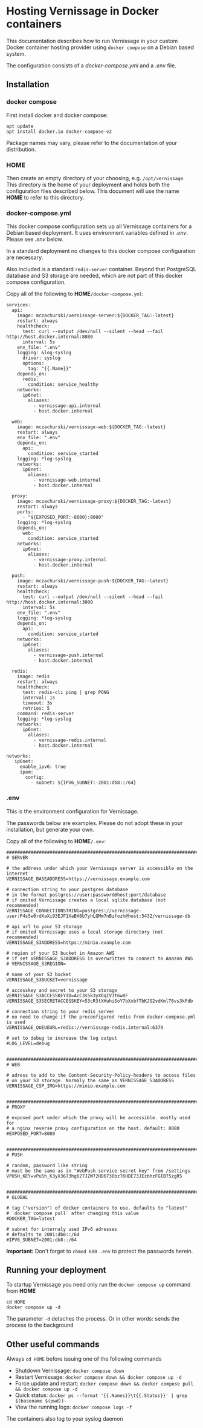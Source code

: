 # Hosting Vernissage in Docker containers

This documentation describes how to run Vernissage in your custom Docker container hosting provider using `docker compose` on a Debian based system. 

The configuration consists of a *docker-compose.yml* and a *.env* file. 

## Installation

### docker compose

First install docker and docker compose:
```
apt update
apt install docker.io docker-compose-v2
```
Package names may vary, please refer to the documentation of your distribution.

### HOME

Then create an empty directory of your choosing, e.g. `/opt/vernissage`. This directory is the home of your deployment and holds both the configuration files described below. This document will use the name **HOME** to refer to this directory.

### docker-compose.yml

This docker compose configuration sets up all Vernissage containers for a Debian based deployment. It uses environment variables defined in *.env*. Please see *.env* below.

In a standard deployment no changes to this docker compose configuration are necessary.

Also included is a standard `redis-server` container. Beyond that PostgreSQL database and S3 storage are needed, which are not part of  this docker compose configuration.

Copy all of the following to **HOME**`/docker-compose.yml`:
```
services:
  api:
    image: mczachurski/vernissage-server:${DOCKER_TAG:-latest}
    restart: always
    healthcheck:
      test: curl --output /dev/null --silent --head --fail http://host.docker.internal:8080
      interval: 5s
    env_file: ".env"
    logging: &log-syslog
      driver: syslog
      options:
        tag: "{{.Name}}"
    depends_on:
      redis:
        condition: service_healthy
    networks:
      ip6net:
        aliases:
          - vernissage-api.internal
          - host.docker.internal

  web:
    image: mczachurski/vernissage-web:${DOCKER_TAG:-latest}
    restart: always
    env_file: ".env"
    depends_on:
      api:
        condition: service_started
    logging: *log-syslog
    networks:
      ip6net:
        aliases:
          - vernissage-web.internal
          - host.docker.internal

  proxy:
    image: mczachurski/vernissage-proxy:${DOCKER_TAG:-latest}
    restart: always
    ports:
      - "${EXPOSED_PORT:-8080}:8080"
    logging: *log-syslog
    depends_on:
      web:
        condition: service_started
    networks:
      ip6net:
        aliases:
          - vernissage-proxy.internal
          - host.docker.internal

  push:
    image: mczachurski/vernissage-push:${DOCKER_TAG:-latest}
    restart: always
    healthcheck: 
      test: curl --output /dev/null --silent --head --fail http://host.docker.internal:3000
      interval: 5s
    env_file: ".env"
    logging: *log-syslog
    depends_on:
      api:
        condition: service_started
    networks:
      ip6net:
        aliases:
          - vernissage-push.internal
          - host.docker.internal
    
  redis:
    image: redis
    restart: always
    healthcheck:
      test: redis-cli ping | grep PONG
      interval: 1s
      timeout: 3s
      retries: 5
    command: redis-server
    logging: *log-syslog
    networks:
      ip6net:
        aliases:
          - vernissage-redis.internal
          - host.docker.internal

networks:
   ip6net:
     enable_ipv6: true
     ipam:
       config:
         - subnet: ${IPV6_SUBNET:-2001:db8::/64}
```

### .env

This is the environment configuration for Vernissage. 

The passwords below are examples. Please do not adopt these in your installation, but generate your own.

Copy all of the following to **HOME**`/.env`:
```
########################################################################
# SERVER

# the address under which your Vernissage server is accessible on the internet
VERNISSAGE_BASEADDRESS=https://vernissage.example.com

# connection string to your postgres database
# in the format postgres://user:password@host:port/database
# if omited Vernissage creates a local sqlite database (not recommended)
VERNISSAGE_CONNECTIONSTRING=postgres://vernissage-user:P4s5w0rdXaXi93EJF1XaBH8b7yhLQMm7nBzfozh@host:5432/vernissage-db

# api url to your S3 storage
# if omited Vernissage uses a local storage directory (not recommended)
VERNISSAGE_S3ADDRESS=https://minio.example.com

# region of your S3 bucket in Amazon AWS
# if set VERNISSAGE_S3ADDRESS is overwritten to connect to Amazon AWS
# VERNISSAGE_S3REGION=

# name of your S3 bucket
VERNISSAGE_S3BUCKET=vernissage

# accesskey and secret to your S3 storage
VERNISSAGE_S3ACCESSKEYID=AcC3s5k3yXDqIV3t6wXF
VERNISSAGE_S3SECRETACCESSKEY=53cR3tXHuhiSoY7bXxbfTbKJS2vdKmlT6vs3kFdb

# connection string to your redis server
# no need to change if the preconfigured redis from docker-compose.yml is used
VERNISSAGE_QUEUEURL=redis://vernissage-redis.internal:6379

# set to debug to increase the log output
#LOG_LEVEL=debug


########################################################################
# WEB

# adress to add to the Content-Security-Policy-headers to access files
# on your S3 storage. Normaly the same as VERNISSAGE_S3ADDRESS
VERNISSAGE_CSP_IMG=https://minio.example.com


########################################################################
# PROXY

# exposed port under which the proxy will be accessible. mostly used for
# a nginx reverse proxy configuration on the host. default: 8080
#EXPOSED_PORT=8080


########################################################################
# PUSH

# random, password like string
# must be the same as in "WebPush service secret key" from /settings
VPUSH_KEY=vPu5h_K3yX3673hg627JZW72HD6738bz76HDE73JEzbhzFGIB75zgR5


########################################################################
# GLOBAL

# tag ("version") of docker containers to use. defaults to "latest"
# `docker compose pull` after changing this value
#DOCKER_TAG=latest

# subnet for internaly used IPv6 adresses
# defaults to 2001:db8::/64
#IPV6_SUBNET=2001:db8::/64
```

**Important:** Don't forget to `chmod 600 .env` to protect the passwords herein.


## Running your deployment

To startup Vernissage you need only run the `docker compose up` command from **HOME**

```
cd HOME
docker compose up -d
```

The parameter `-d` detaches the process. Or in other words: sends the process to the background

## Other useful commands

Always `cd HOME` before issuing one of the following commands

* Shutdown Vernissage: `docker compose down`
* Restart Vernissage: `docker compose down && docker compose up -d`
* Force update and restart: `docker compose down && docker compose pull && docker compose up -d`
* Quick status: `docker ps --format '{{.Names}}\t{{.Status}}' | grep $(basename $(pwd))-`
* View the running logs: `docker compose logs -f`

The containers also log to your syslog daemon
